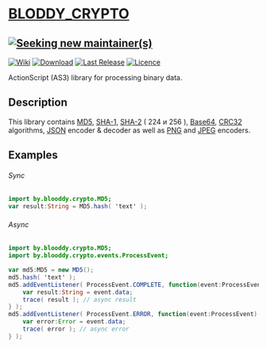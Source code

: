 [BLODDY_CRYPTO](http://blooddy.by)
======================================
[![Seeking new maintainer(s)](https://img.shields.io/badge/%E2%9A%A0-seeking_new_maintainer%28s%29-orange.svg)](https://github.com/blooddy/blooddy_crypto/issues/55)
--------------------------------------
[![Wiki](https://img.shields.io/badge/wiki-GitHub-red.svg)](https://github.com/blooddy/blooddy_crypto/wiki)
[![Download](https://img.shields.io/badge/download-ZIP-yellow.svg)](https://github.com/blooddy/blooddy_crypto/releases/latest)
[![Last Release](https://img.shields.io/github/release/blooddy/blooddy_crypto.svg?label=version)](https://github.com/blooddy/blooddy_crypto/releases)
[![Licence](https://img.shields.io/github/license/blooddy/blooddy_crypto.svg)](LICENSE.md)

ActionScript (AS3) library for processing binary data.


Description
-----------
This library contains [MD5](http://en.wikipedia.org/wiki/Md5), [SHA-1](http://en.wikipedia.org/wiki/SHA-1), [SHA-2](http://en.wikipedia.org/wiki/SHA-2) ( 224 и 256 ), [Base64](http://en.wikipedia.org/wiki/Base64), [CRC32](http://en.wikipedia.org/wiki/Crc32) algorithms, [JSON](http://en.wikipedia.org/wiki/JSON) encoder & decoder as well as [PNG](http://en.wikipedia.org/wiki/Portable_Network_Graphics) and [JPEG](http://en.wikipedia.org/wiki/JPEG) encoders.

Examples
--------

###### Sync
```actionscript
import by.blooddy.crypto.MD5;
var result:String = MD5.hash( 'text' );
```
###### Async
```actionscript
import by.blooddy.crypto.MD5;
import by.blooddy.crypto.events.ProcessEvent;

var md5:MD5 = new MD5();
md5.hash( 'text' );
md5.addEventListener( ProcessEvent.COMPLETE, function(event:ProcessEvent):void {
	var result:String = event.data;
	trace( result ); // async result
} );
md5.addEventListener( ProcessEvent.ERROR, function(event:ProcessEvent):void {
	var error:Error = event.data;
	trace( error ); // async error
} );
```
